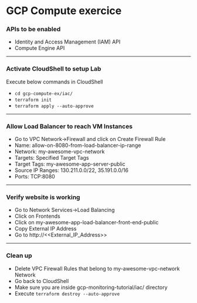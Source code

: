 # GCP Compute exercice


### APIs to be enabled

- Identity and Access Management (IAM) API
- Compute Engine API

---

### Activate CloudShell to setup Lab

Execute below commands in CloudShell

- `cd gcp-compute-ex/iac/`
- `terraform init`
- `terraform apply --auto-approve`

---

### Allow Load Balancer to reach VM Instances

- Go to VPC Network&rarr;Firewall and click on Create Firewall Rule
- Name: allow-on-8080-from-load-balancer-ip-range
- Network: my-awesome-vpc-network
- Targets: Specified Target Tags
- Target Tags: my-awesome-app-server-public
- Source IP Ranges: 130.211.0.0/22, 35.191.0.0/16
- Ports: TCP:8080

---

### Verify website is working

- Go to Network Services&rarr;Load Balancing
- Click on Frontends
- Click on my-awesome-app-load-balancer-front-end-public
- Copy External IP Address
- Go to http://<<External_IP_Address>>

---

### Clean up

- Delete VPC Firewall Rules that belong to my-awesome-vpc-network Network
- Go back to CloudShell
- Make sure you are inside gcp-monitoring-tutorial/iac/ directory
- Execute `terraform destroy --auto-approve`
